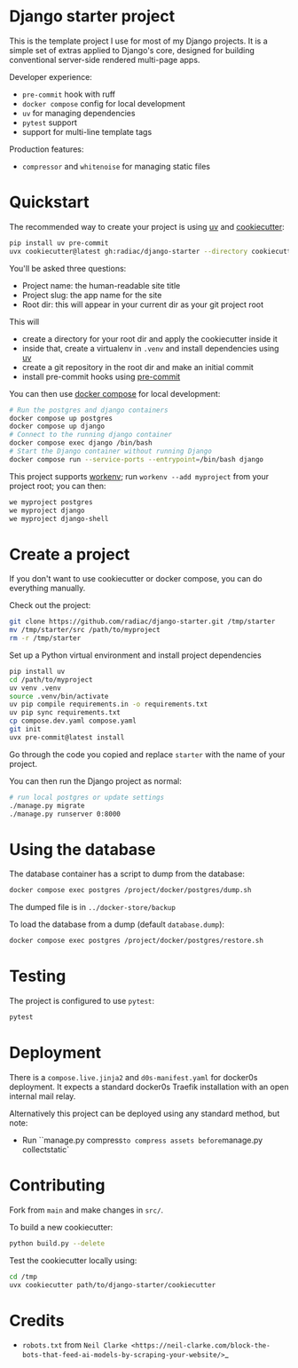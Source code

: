 # Django starter project

This is the template project I use for most of my Django projects. It is a simple set of
extras applied to Django's core, designed for building conventional server-side rendered
multi-page apps.

Developer experience:

* `pre-commit` hook with ruff
* `docker compose` config for local development
* `uv` for managing dependencies
* `pytest` support
* support for multi-line template tags

Production features:

* ``compressor`` and ``whitenoise`` for managing static files


Quickstart
==========

The recommended way to create your project is using
[uv](https://github.com/astral-sh/uv) and
[cookiecutter](https://www.cookiecutter.io/):

```bash
pip install uv pre-commit
uvx cookiecutter@latest gh:radiac/django-starter --directory cookiecutter
```

You'll be asked three questions:

* Project name: the human-readable site title
* Project slug: the app name for the site
* Root dir: this will appear in your current dir as your git project root

This will

* create a directory for your root dir and apply the cookiecutter inside it
* inside that, create a virtualenv in `.venv` and install dependencies using
  [uv](https://github.com/astral-sh/uv)
* create a git repository in the root dir and make an initial commit
* install pre-commit hooks using [pre-commit](https://pre-commit.com/)

You can then use [docker compose](https://docs.docker.com/compose/) for local
development:

```bash
# Run the postgres and django containers
docker compose up postgres
docker compose up django
# Connect to the running django container
docker compose exec django /bin/bash
# Start the Django container without running Django
docker compose run --service-ports --entrypoint=/bin/bash django
```

This project supports [workenv](https://github.com/radiac/workenv); run
`workenv --add myproject` from your project root; you can then:

```bash
we myproject postgres
we myproject django
we myproject django-shell
```


Create a project
================

If you don't want to use cookiecutter or docker compose, you can do everything manually.

Check out the project:

```bash
git clone https://github.com/radiac/django-starter.git /tmp/starter
mv /tmp/starter/src /path/to/myproject
rm -r /tmp/starter
```

Set up a Python virtual environment and install project dependencies

```bash
pip install uv
cd /path/to/myproject
uv venv .venv
source .venv/bin/activate
uv pip compile requirements.in -o requirements.txt
uv pip sync requirements.txt
cp compose.dev.yaml compose.yaml
git init
uvx pre-commit@latest install
```

Go through the code you copied and replace `starter` with the name of your project.

You can then run the Django project as normal:

```bash
# run local postgres or update settings
./manage.py migrate
./manage.py runserver 0:8000
```


Using the database
==================

The database container has a script to dump from the database:

```bash
docker compose exec postgres /project/docker/postgres/dump.sh
```

The dumped file is in `../docker-store/backup`

To load the database from a dump (default `database.dump`):

```bash
docker compose exec postgres /project/docker/postgres/restore.sh
```

Testing
=======

The project is configured to use `pytest`:

```bash
pytest
```


Deployment
==========

There is a `compose.live.jinja2` and `d0s-manifest.yaml` for docker0s deployment. It
expects a standard docker0s Traefik installation with an open internal mail relay.

Alternatively this project can be deployed using any standard method, but note:

* Run ``manage.py compress` to compress assets before `manage.py collectstatic`



Contributing
============

Fork from `main` and make changes in `src/`.

To build a new cookiecutter:

```bash
python build.py --delete
```

Test the cookiecutter locally using:

```bash
cd /tmp
uvx cookiecutter path/to/django-starter/cookiecutter
```


Credits
=======

* ``robots.txt`` from `Neil Clarke
  <https://neil-clarke.com/block-the-bots-that-feed-ai-models-by-scraping-your-website/>`_
